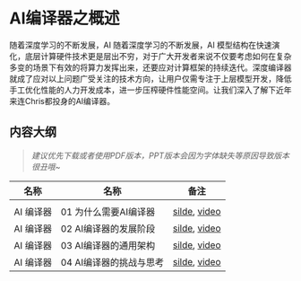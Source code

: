 # AI编译器之概述

随着深度学习的不断发展，AI 随着深度学习的不断发展，AI 模型结构在快速演化，底层计算硬件技术更是层出不穷，对于广大开发者来说不仅要考虑如何在复杂多变的场景下有效的将算力发挥出来，还要应对计算框架的持续迭代。深度编译器就成了应对以上问题广受关注的技术方向，让用户仅需专注于上层模型开发，降低手工优化性能的人力开发成本，进一步压榨硬件性能空间。让我们深入了解下近年来连Chris都投身的AI编译器。

## 内容大纲

> *建议优先下载或者使用PDF版本，PPT版本会因为字体缺失等原因导致版本很丑哦~*

| 名称     | 名称             | 备注                                                                                     |
| ------ | -------------- | -------------------------------------------------------------------------------------- |
|        |                |                                                                                        |
| AI 编译器 | 01 为什么需要AI编译器  | [silde](./01.appear.pdf), [video](https://www.bilibili.com/video/BV1pM41167KP)        |
| AI 编译器 | 02 AI编译器的发展阶段  | [silde](./02.stage.pdf), [video](https://www.bilibili.com/video/BV1QK411R7iy/)        |
| AI 编译器 | 03 AI编译器的通用架构  | [silde](./03.architecture.pdf), [video](https://www.bilibili.com/video/BV1qD4y1Y73e/) |
| AI 编译器 | 04 AI编译器的挑战与思考 | [silde](./04.future.pdf),  [video](https://www.bilibili.com/video/BV1Hv4y1R7uc/)      |
